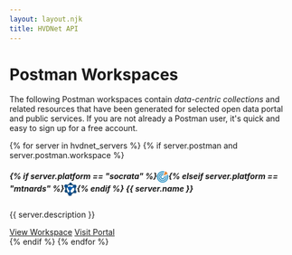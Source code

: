 ```yaml
---
layout: layout.njk
title: HVDNet API
---
```


# Postman Workspaces

 The following Postman workspaces contain *data-centric collections* and related resources that have been generated for selected open data portal and public services. If you are not already a Postman user, it's quick and easy to sign up for a free account.

<div class="row">
  {% for server in hvdnet_servers %}
  {% if server.postman and server.postman.workspace %}
  <div class="col-md-4 mb-4">
    <div class="card text-white bg-primary mb-3 w-100 h-100 d-flex flex-column">
      <div class="card">
        <div class="card-header">
          <h5 class="card-title mb-0">
          {% if server.platform == "socrata" %}<img src="/img/socrata-icon.png" alt="Socrata" style="height: 20px; width: auto; display: inline-block; vertical-align: middle;" />{% elseif server.platform == "mtnards" %}<img src="/img/RDS-Icon-2023.png" alt="MTNARDS" style="height: 24px; width: auto; display: inline-block; vertical-align: middle;" />{% endif %}
          {{ server.name }}
          </h5>
        </div>
        <div class="card-body">
          <p class="card-text">{{ server.description }}</p>
        </div>
        <div class="card-footer bg-transparent border-top-0">
          <a href="https://www.postman.com/workspace/{{ server.postman.workspace }}" class="btn btn-sm btn-primary" target="_blank" rel="noopener">View Workspace</a>
          <a href="https://{{ server.host }}" class="btn btn-sm btn-primary" target="_blank" rel="noopener">Visit Portal</a>
        </div>
      </div>
    </div>
  </div>
  {% endif %}
  {% endfor %}
</div>

<!--
        <div class="card-header d-flex align-items-center" style="gap: 0.5rem;">
          {% if server.platform == "socrata" %}
            <img src="/img/socrata-icon.png" alt="Socrata" style="height: 24px; width: auto; display: inline-block; vertical-align: middle;" />
          {% elseif server.platform == "mtnards" %}
            <img src="/img/RDS-Icon-2023.png" alt="MTNARDS" style="height: 24px; width: auto; display: inline-block; vertical-align: middle;" />
          {% endif %}
          <h5 class="card-title mb-0 align-middle" style="display: inline-block; vertical-align: middle;">{{ server.name }}</h5>
        </div>
-->